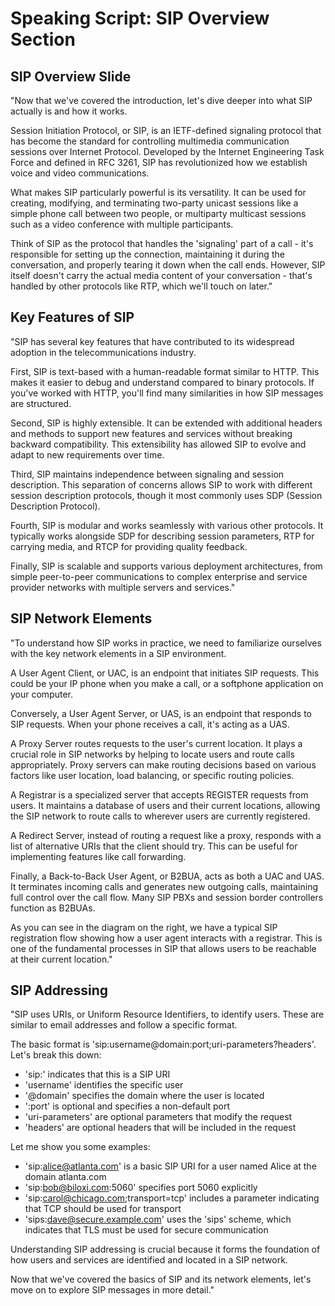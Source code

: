 # Speaking Script: SIP Overview Section

## SIP Overview Slide
"Now that we've covered the introduction, let's dive deeper into what SIP actually is and how it works.

Session Initiation Protocol, or SIP, is an IETF-defined signaling protocol that has become the standard for controlling multimedia communication sessions over Internet Protocol. Developed by the Internet Engineering Task Force and defined in RFC 3261, SIP has revolutionized how we establish voice and video communications.

What makes SIP particularly powerful is its versatility. It can be used for creating, modifying, and terminating two-party unicast sessions like a simple phone call between two people, or multiparty multicast sessions such as a video conference with multiple participants.

Think of SIP as the protocol that handles the 'signaling' part of a call - it's responsible for setting up the connection, maintaining it during the conversation, and properly tearing it down when the call ends. However, SIP itself doesn't carry the actual media content of your conversation - that's handled by other protocols like RTP, which we'll touch on later."

## Key Features of SIP
"SIP has several key features that have contributed to its widespread adoption in the telecommunications industry.

First, SIP is text-based with a human-readable format similar to HTTP. This makes it easier to debug and understand compared to binary protocols. If you've worked with HTTP, you'll find many similarities in how SIP messages are structured.

Second, SIP is highly extensible. It can be extended with additional headers and methods to support new features and services without breaking backward compatibility. This extensibility has allowed SIP to evolve and adapt to new requirements over time.

Third, SIP maintains independence between signaling and session description. This separation of concerns allows SIP to work with different session description protocols, though it most commonly uses SDP (Session Description Protocol).

Fourth, SIP is modular and works seamlessly with various other protocols. It typically works alongside SDP for describing session parameters, RTP for carrying media, and RTCP for providing quality feedback.

Finally, SIP is scalable and supports various deployment architectures, from simple peer-to-peer communications to complex enterprise and service provider networks with multiple servers and services."

## SIP Network Elements
"To understand how SIP works in practice, we need to familiarize ourselves with the key network elements in a SIP environment.

A User Agent Client, or UAC, is an endpoint that initiates SIP requests. This could be your IP phone when you make a call, or a softphone application on your computer.

Conversely, a User Agent Server, or UAS, is an endpoint that responds to SIP requests. When your phone receives a call, it's acting as a UAS.

A Proxy Server routes requests to the user's current location. It plays a crucial role in SIP networks by helping to locate users and route calls appropriately. Proxy servers can make routing decisions based on various factors like user location, load balancing, or specific routing policies.

A Registrar is a specialized server that accepts REGISTER requests from users. It maintains a database of users and their current locations, allowing the SIP network to route calls to wherever users are currently registered.

A Redirect Server, instead of routing a request like a proxy, responds with a list of alternative URIs that the client should try. This can be useful for implementing features like call forwarding.

Finally, a Back-to-Back User Agent, or B2BUA, acts as both a UAC and UAS. It terminates incoming calls and generates new outgoing calls, maintaining full control over the call flow. Many SIP PBXs and session border controllers function as B2BUAs.

As you can see in the diagram on the right, we have a typical SIP registration flow showing how a user agent interacts with a registrar. This is one of the fundamental processes in SIP that allows users to be reachable at their current location."

## SIP Addressing
"SIP uses URIs, or Uniform Resource Identifiers, to identify users. These are similar to email addresses and follow a specific format.

The basic format is 'sip:username@domain:port;uri-parameters?headers'. Let's break this down:
- 'sip:' indicates that this is a SIP URI
- 'username' identifies the specific user
- '@domain' specifies the domain where the user is located
- ':port' is optional and specifies a non-default port
- 'uri-parameters' are optional parameters that modify the request
- 'headers' are optional headers that will be included in the request

Let me show you some examples:
- 'sip:alice@atlanta.com' is a basic SIP URI for a user named Alice at the domain atlanta.com
- 'sip:bob@biloxi.com:5060' specifies port 5060 explicitly
- 'sip:carol@chicago.com;transport=tcp' includes a parameter indicating that TCP should be used for transport
- 'sips:dave@secure.example.com' uses the 'sips' scheme, which indicates that TLS must be used for secure communication

Understanding SIP addressing is crucial because it forms the foundation of how users and services are identified and located in a SIP network.

Now that we've covered the basics of SIP and its network elements, let's move on to explore SIP messages in more detail."
